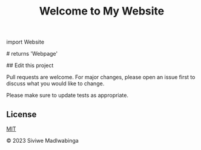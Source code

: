 <!DOCTYPE html>
<html lang="en">
<head>
    <meta charset="UTF-8">
    <meta name="viewport" content="width=device-width, initial-scale=1.0">
    <title>Your Website Title</title>
</head>
<body>
    <header>
        <h1>Welcome to My Website</h1>
    </header>
    <main>
        <p>import Website<p/>

<p># returns 'Webpage'<p/>


<p>## Edit this project<p/>

Pull requests are welcome. For major changes, please open an issue first
to discuss what you would like to change.

Please make sure to update tests as appropriate.

## License

[MIT](https://choosealicense.com/licenses/mit/)</p>
    </main>
    <footer>
        <p>&copy; 2023 Siviwe Madlwabinga</p>
    </footer>
</body>
</html>
